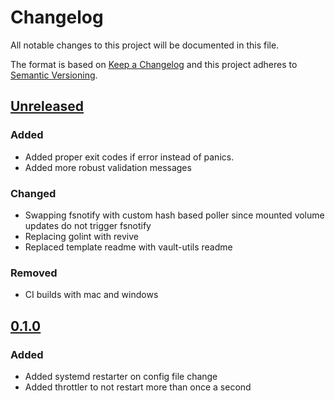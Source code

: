 # Changelog

All notable changes to this project will be documented in this file.

The format is based on [Keep a Changelog](https://keepachangelog.com/en/1.1.0/)
and this project adheres to [Semantic Versioning](https://semver.org/spec/v2.0.0.html).

## [Unreleased](https://github.com/brevdev/vault-utils/compare/v0.1.0...HEAD)

### Added 

- Added proper exit codes if error instead of panics.
- Added more robust validation messages

### Changed

- Swapping fsnotify with custom hash based poller since mounted volume updates do not trigger fsnotify
- Replacing golint with revive
- Replaced template readme with vault-utils readme

### Removed

- CI builds with mac and windows

## [0.1.0](https://github.com/brevdev/vault-utils/releases/tag/v0.1.0)

### Added 

- Added systemd restarter on config file change
- Added throttler to not restart more than once a second